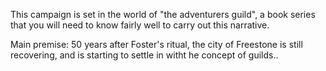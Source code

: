 This campaign is set in the world of "the adventurers guild", a book series that you will need to know fairly well to carry out this narrative.

Main premise:
50 years after Foster's ritual, the city of Freestone is still recovering, and is starting to settle in witht he concept of guilds..